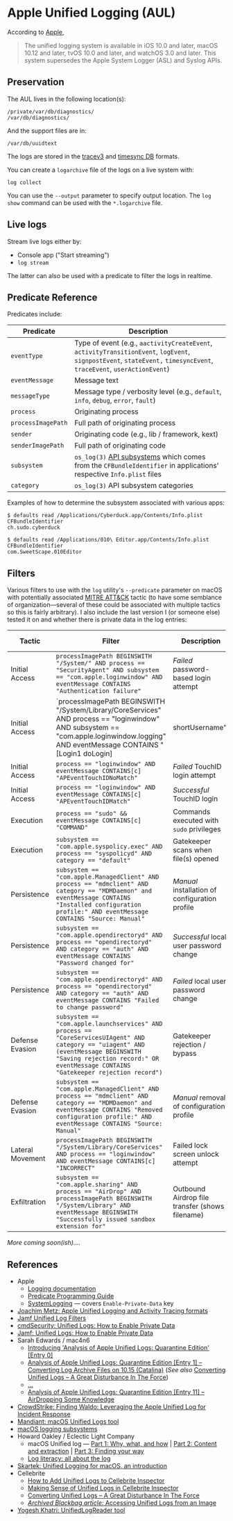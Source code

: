 # Apple Unified Logging (AUL)

According to [Apple](https://developer.apple.com/documentation/os/logging),

>The unified logging system is available in iOS 10.0 and later, macOS 10.12 and later, tvOS 10.0 and later, and watchOS 3.0 and later. This system supersedes the 
Apple System Logger (ASL) and Syslog APIs.

## Preservation

The AUL lives in the following location(s):

    /private/var/db/diagnostics/
    /var/db/diagnostics/

And the support files are in:

    /var/db/uuidtext

The logs are stored in the [tracev3](https://github.com/libyal/dtformats/blob/main/documentation/Apple%20Unified%20Logging%20and%20Activity%20Tracing%20formats.asciidoc#tracev3_file_format) and [timesync DB](https://github.com/libyal/dtformats/blob/main/documentation/Apple%20Unified%20Logging%20and%20Activity%20Tracing%20formats.asciidoc#timesync_database_file_format) formats.

You can create a `logarchive` file of the logs on a live system with:

    log collect

You can use the `--output` parameter to specify output location. The `log show` command can be used with the `*.logarchive` file.

## Live logs

Stream live logs either by:

- Console app ("Start streaming")
- `log stream`

The latter can also be used with a predicate to filter the logs in realtime.

## Predicate Reference

Predicates include:

**Predicate** | **Description**
------------- | ---------------
`eventType` | Type of event (e.g.,  `aactivityCreateEvent`, `activityTransitionEvent`, `logEvent`, `signpostEvent`, `stateEvent,` `timesyncEvent`, `traceEvent`, `userActionEvent`)
`eventMessage` | Message text
`messageType` | Message type / verbosity level (e.g., `default`, `info`, `debug`, `error`, `fault`)
`process` | Originating process
`processImagePath` | Full path of originating process
`sender` | Originating code (e.g., lib / framework, kext)
`senderImagePath` | Full path of originating code
`subsystem` | `os_log(3)` [API subsystems](https://gist.github.com/krypted/495e48a995b2c08d25dc4f67358d1983) which comes from the `CFBundleIdentifier` in applications' respective `Info.plist` files
`category` | `os_log(3)` API subsystem categories

Examples of how to determine the subsystem associated with various apps:

    $ defaults read /Applications/Cyberduck.app/Contents/Info.plist CFBundleIdentifier
    ch.sudo.cyberduck
    
    $ defaults read /Applications/010\ Editor.app/Contents/Info.plist CFBundleIdentifier
    com.SweetScape.010Editor

## Filters

Various filters to use with the `log` utility's `--predicate` parameter on macOS with potentially associated [MITRE ATT&CK](https://attack.mitre.org/) tactic (to have some semblance of organization&mdash;several of these could be associated with multiple tactics so this is fairly arbitrary). I also include the last version I (or someone else) tested it on and whether there is private data in the log entries:

**Tactic** | **Filter** | **Description** | **Last Tested On** | **Private Data**
---------- | ---------- | --------------- | ------------------ | ----------------
Initial Access | `processImagePath BEGINSWITH "/System/" AND process == "SecurityAgent" AND subsystem == "com.apple.loginwindow" AND eventMessage CONTAINS "Authentication failure"` | *Failed* password-based login attempt | 12.6 | No
Initial Access | `processImagePath BEGINSWITH "/System/Library/CoreServices" AND process == "loginwindow" AND subsystem == "com.apple.loginwindow.logging" AND eventMessage CONTAINS "[Login1 doLogin] | shortUsername"` | *Successful* password-based login | 12.6 | No
Initial Access | `process == "loginwindow" AND eventMessage CONTAINS[c] "APEventTouchIDNoMatch"` | *Failed* TouchID login attempt | 12.6 | No
Initial Access | `process == "loginwindow" AND eventMessage CONTAINS[c] "APEventTouchIDMatch"` | *Successful* TouchID login | 12.6 | No
Execution | `process == "sudo" && eventMessage CONTAINS[c] "COMMAND"` | Commands executed with `sudo` privileges | 12.6 | No
Execution | `subsystem == "com.apple.syspolicy.exec" AND process == "syspolicyd" AND category == "default"` | Gatekeeper scans when file(s) opened | 12.6 | Yes
Persistence | `subsystem == "com.apple.ManagedClient" AND process == "mdmclient" AND category == "MDMDaemon" and eventMessage CONTAINS "Installed configuration profile:" AND eventMessage CONTAINS "Source: Manual"` | *Manual* installation of configuration profile | 12.6 | No
Persistence | `subsystem == "com.apple.opendirectoryd" AND process == "opendirectoryd" AND category == "auth" AND eventMessage CONTAINS "Password changed for"` | *Successful* local user password change | 12.6 | No
Persistence | `subsystem == "com.apple.opendirectoryd" AND process == "opendirectoryd" AND category == "auth" AND eventMessage CONTAINS "Failed to change password"` | *Failed* local user password change | 12.6 | No
Defense Evasion | `subsystem == "com.apple.launchservices" AND process == "CoreServicesUIAgent" AND category == "uiagent" AND (eventMessage BEGINSWITH "Saving rejection record:" OR eventMessage CONTAINS "Gatekeeper rejection record")` | Gatekeeper rejection / bypass | 12.6 | Yes
Defense Evasion | `subsystem == "com.apple.ManagedClient" AND process == "mdmclient" AND category == "MDMDaemon" and eventMessage CONTAINS "Removed configuration profile:" AND eventMessage CONTAINS "Source: Manual"` | *Manual* removal of configuration profile | 12.6 | No
Lateral Movement | `processImagePath BEGINSWITH "/System/Library/CoreServices" AND process == "loginwindow" AND eventMessage CONTAINS[c] "INCORRECT"` | Failed lock screen unlock attempt | 12.6 | No
Exfiltration | `subsystem == "com.apple.sharing" AND process == "AirDrop" AND processImagePath BEGINSWITH "/System/Library" AND eventMessage BEGINSWITH "Successfully issued sandbox extension for"` | Outbound Airdrop file transfer (shows filename) | 12.6 | No

*More coming soon(ish)....*

## References

- Apple 
  - [Logging documentation](https://developer.apple.com/documentation/os/logging)
  - [Predicate Programming Guide](https://developer.apple.com/library/archive/documentation/Cocoa/Conceptual/Predicates/AdditionalChapters/Introduction.html)
  - [SystemLogging](https://developer.apple.com/documentation/devicemanagement/systemlogging) &mdash; covers `Enable-Private-Data` key
- [Joachim Metz: Apple Unified Logging and Activity Tracing formats](https://github.com/libyal/dtformats/blob/main/documentation/Apple%20Unified%20Logging%20and%20Activity%20Tracing%20formats.asciidoc)
- [Jamf Unified Log Filters](https://github.com/jamf/jamfprotect/tree/main/unified_log_filters)
- [cmdSecurity: Unified Logs: How to Enable Private Data](https://www.cmdsec.com/unified-logs-enable-private-data/)
- [Jamf: Unified Logs: How to Enable Private Data](https://www.jamf.com/blog/unified-logs-how-to-enable-private-data/)
- Sarah Edwards / mac4n6
  - [Introducing 'Analysis of Apple Unified Logs: Quarantine Edition' [Entry 0]](https://www.mac4n6.com/blog/2020/4/19/introducing-analysis-of-apple-unified-logs-quarantine-edition-entry-0)
  - [Analysis of Apple Unified Logs: Quarantine Edition [Entry 1] – Converting Log Archive Files on 10.15 (Catalina)](https://www.mac4n6.com/blog/2020/4/20/analysis-of-apple-unified-log-quarantine-edition-entry-1-converting-log-archive-files-on-1015-catalina) (*See also* [Converting Unified Logs – A Great Disturbance In The Force](https://cellebrite.com/en/converting-unified-logs-a-great-disturbance-in-the-force/))
  - [...](https://www.mac4n6.com/blog/category/logs)
  - [Analysis of Apple Unified Logs: Quarantine Edition [Entry 11] – AirDropping Some Knowledge](https://www.mac4n6.com/blog/2020/4/20/analysis-of-apple-unified-log-quarantine-edition-entry-1-converting-log-archive-files-on-1015-catalina)
- [CrowdStrike: Finding Waldo: Leveraging the Apple Unified Log for Incident Response](https://www.crowdstrike.com/blog/how-to-leverage-apple-unified-log-for-incident-response/)
- [Mandiant: macOS Unified Logs tool](https://github.com/mandiant/macos-UnifiedLogs)
- [macOS logging subsystems](https://gist.github.com/krypted/495e48a995b2c08d25dc4f67358d1983)
- Howard Oakley / Eclectic Light Company
  - macOS Unified log &mdash; [Part 1: Why, what, and how](https://eclecticlight.co/2018/03/19/macos-unified-log-1-why-what-and-how/) | [Part 2: Content and extraction](https://eclecticlight.co/2018/03/20/macos-unified-log-2-content-and-extraction/) | [Part 3: Finding your way](https://eclecticlight.co/2018/03/21/macos-unified-log-3-finding-your-way/)
  - [Log literacy: all about the log](https://eclecticlight.co/2023/02/08/log-literacy-all-about-the-log/)
- [Skartek: Unified Logging for macOS, an introduction](https://skartek.dev/2022/05/04/unified-logging-for-macos-an-introduction/)
- Cellebrite
  - [How to Add Unified Logs to Cellebrite Inspector](https://cellebrite.com/en/adding-unified-logs-to-cellebrite-inspector/)
  - [Making Sense of Unified Logs in Cellebrite Inspector](https://cellebrite.com/en/making-sense-of-unified-logs-in-cellebrite-inspector/)
  - [Converting Unified Logs – A Great Disturbance In The Force](https://cellebrite.com/en/converting-unified-logs-a-great-disturbance-in-the-force/)
  - [*Archived Blackbag article:* Accessing Unified Logs from an Image](https://web.archive.org/web/20200925031904/https://www.blackbagtech.com/blog/accessing-unified-logs-image/)
- [Yogesh Khatri: UnifiedLogReader tool](https://github.com/ydkhatri/UnifiedLogReader)
